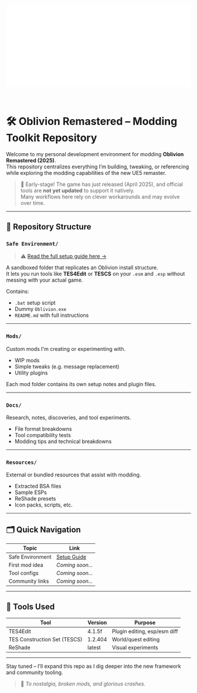 <br>
<p align="center">
  <img src="Resources/Img/Oblivion_Remastered_Logo.png" alt="tes4r .png" />
</p>
<br>

# 🛠️ Oblivion Remastered – Modding Toolkit Repository

Welcome to my personal development environment for modding **Oblivion Remastered (2025)**.  
This repository centralizes everything I’m building, tweaking, or referencing while exploring the modding capabilities of the new UE5 remaster.

> 🧪 Early-stage! The game has just released (April 2025), and official tools are **not yet updated** to support it natively.  
> Many workflows here rely on clever workarounds and may evolve over time.

---

## 📁 Repository Structure

### `Safe Environment/`

> ⚠️ [Read the full setup guide here →](/Safe%20Environment)

A sandboxed folder that replicates an Oblivion install structure.  
It lets you run tools like **TES4Edit** or **TESCS** on your `.esm` and `.esp` without messing with your actual game.

Contains:
- `.bat` setup script
- Dummy `Oblivion.exe`
- `README.md` with full instructions

---

### `Mods/`

Custom mods I'm creating or experimenting with.

- WIP mods
- Simple tweaks (e.g. message replacement)
- Utility plugins

Each mod folder contains its own setup notes and plugin files.

---

### `Docs/`

Research, notes, discoveries, and tool experiments.

- File format breakdowns
- Tool compatibility tests
- Modding tips and technical breakdowns

---

### `Resources/`

External or bundled resources that assist with modding.

- Extracted BSA files
- Sample ESPs
- ReShade presets
- Icon packs, scripts, etc.

---

## 🗂️ Quick Navigation

| Topic            | Link |
|------------------|------|
| Safe Environment | [Setup Guide](/Safe%20Environment) |
| First mod idea   | *Coming soon...* |
| Tool configs     | *Coming soon...* |
| Community links  | *Coming soon...* |

---

## 🔧 Tools Used

| Tool            | Version   | Purpose                      |
|-----------------|-----------|------------------------------|
| TES4Edit        | 4.1.5f    | Plugin editing, esp/esm diff |
| TES Construction Set (TESCS) | 1.2.404 | World/quest editing |
| ReShade         | latest    | Visual experiments           |

---

Stay tuned – I’ll expand this repo as I dig deeper into the new framework and community tooling.

> 🍷 *To nostalgia, broken mods, and glorious crashes.*


